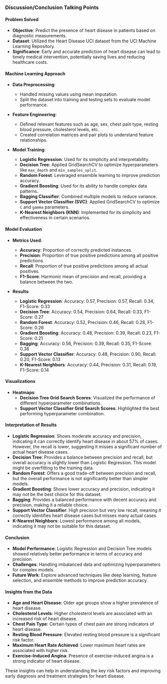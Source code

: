 ### Discussion/Conclusion Talking Points

#### Problem Solved
- **Objective**: Predict the presence of heart disease in patients based on diagnostic measurements.
- **Dataset**: Utilized the Heart Disease UCI dataset from the UCI Machine Learning Repository.
- **Significance**: Early and accurate prediction of heart disease can lead to timely medical intervention, potentially saving lives and reducing healthcare costs.

#### Machine Learning Approach
- **Data Preprocessing**:
    - Handled missing values using mean imputation.
    - Split the dataset into training and testing sets to evaluate model performance.

- **Feature Engineering**:
    - Defined relevant features such as age, sex, chest pain type, resting blood pressure, cholesterol levels, etc.
    - Created correlation matrices and pair plots to understand feature relationships.

- **Model Training**:
    - **Logistic Regression**: Used for its simplicity and interpretability.
    - **Decision Tree**: Applied GridSearchCV to optimize hyperparameters like `max_depth` and `min_samples_split`.
    - **Random Forest**: Leveraged ensemble learning to improve prediction accuracy.
    - **Gradient Boosting**: Used for its ability to handle complex data patterns.
    - **Bagging Classifier**: Combined multiple models to reduce variance.
    - **Support Vector Classifier (SVC)**: Applied GridSearchCV to optimize `C` and `gamma` parameters.
    - **K-Nearest Neighbors (KNN)**: Implemented for its simplicity and effectiveness in certain scenarios.

#### Model Evaluation
- **Metrics Used**:
    - **Accuracy**: Proportion of correctly predicted instances.
    - **Precision**: Proportion of true positive predictions among all positive predictions.
    - **Recall**: Proportion of true positive predictions among all actual positives.
    - **F1-Score**: Harmonic mean of precision and recall, providing a balance between the two.

- **Results**:
    - **Logistic Regression**: Accuracy: 0.57, Precision: 0.57, Recall: 0.34, F1-Score: 0.33
    - **Decision Tree**: Accuracy: 0.54, Precision: 0.64, Recall: 0.33, F1-Score: 0.27
    - **Random Forest**: Accuracy: 0.52, Precision: 0.46, Recall: 0.28, F1-Score: 0.26
    - **Gradient Boosting**: Accuracy: 0.48, Precision: 0.39, Recall: 0.23, F1-Score: 0.21
    - **Bagging**: Accuracy: 0.56, Precision: 0.39, Recall: 0.35, F1-Score: 0.36
    - **Support Vector Classifier**: Accuracy: 0.48, Precision: 0.90, Recall: 0.20, F1-Score: 0.13
    - **K-Nearest Neighbors**: Accuracy: 0.44, Precision: 0.31, Recall: 0.19, F1-Score: 0.14

#### Visualizations
- **Heatmaps**:
    - **Decision Tree Grid Search Scores**: Visualized the performance of different hyperparameter combinations.
    - **Support Vector Classifier Grid Search Scores**: Highlighted the best performing hyperparameter combination.

#### Interpretation of Results
- **Logistic Regression**: Shows moderate accuracy and precision, indicating it can correctly identify heart disease in about 57% of cases. However, the recall is lower, suggesting it misses a significant number of actual heart disease cases.
- **Decision Tree**: Provides a balance between precision and recall, but overall accuracy is slightly lower than Logistic Regression. This model might be overfitting to the training data.
- **Random Forest**: Offers a good trade-off between precision and recall, but the overall performance is not significantly better than simpler models.
- **Gradient Boosting**: Shows lower accuracy and precision, indicating it may not be the best choice for this dataset.
- **Bagging**: Provides a balanced performance with decent accuracy and precision, making it a reliable choice.
- **Support Vector Classifier**: High precision but very low recall, meaning it correctly identifies heart disease cases but misses many actual cases.
- **K-Nearest Neighbors**: Lowest performance among all models, indicating it may not be suitable for this dataset.

#### Conclusion
- **Model Performance**: Logistic Regression and Decision Tree models showed relatively better performance in terms of accuracy and precision.
- **Challenges**: Handling imbalanced data and optimizing hyperparameters for complex models.
- **Future Work**: Explore advanced techniques like deep learning, feature selection, and ensemble methods to improve prediction accuracy.

#### Insights from the Data
- **Age and Heart Disease**: Older age groups show a higher prevalence of heart disease.
- **Cholesterol Levels**: Higher cholesterol levels are associated with an increased risk of heart disease.
- **Chest Pain Type**: Certain types of chest pain are strong indicators of heart disease.
- **Resting Blood Pressure**: Elevated resting blood pressure is a significant risk factor.
- **Maximum Heart Rate Achieved**: Lower maximum heart rates are associated with higher risk.
- **Exercise-Induced Angina**: Presence of exercise-induced angina is a strong indicator of heart disease.

These insights can help in understanding the key risk factors and improving early diagnosis and treatment strategies for heart disease.